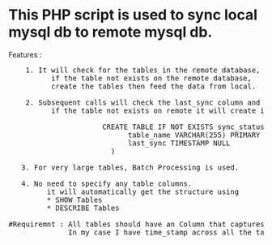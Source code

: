 # This PHP script is used to sync local mysql db to remote mysql db.
Features :
<pre>
    1. It will check for the tables in the remote database,
          if the table not exists on the remote database,
          create the tables then feed the data from local.
  
    2. Subsequent calls will check the last_sync column and update data accordingly.
          if the table not exists on remote it will create it.
  
                      CREATE TABLE IF NOT EXISTS sync_status (
                            table_name VARCHAR(255) PRIMARY KEY,
                            last_sync TIMESTAMP NULL
                        )
  
   3. For very large tables, Batch Processing is used.
  
   4. No need to specify any table columns. 
         it will automatically get the structure using
         * SHOW Tables
         * DESCRIBE Tables
  
#Requiremnt : All tables should have an Column that captures last_updated or modified time
              In my case I have time_stamp across all the tables.
          
</pre> 

